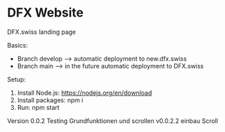 # DFX Website
DFX.swiss landing page

Basics:
- Branch develop --> automatic deployment to new.dfx.swiss
- Branch main --> in the future automatic deployment to DFX.swiss

Setup:
1. Install Node.js: https://nodejs.org/en/download
1. Install packages: npm i
1. Run: npm start

Version 0.0.2
Testing Grundfunktionen und scrollen
v0.0.2.2 einbau Scroll
